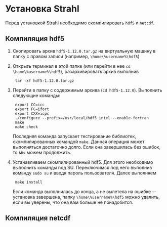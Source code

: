 # Установка Strahl
Перед установкой Strahl необходимо скомпилировать `hdf5` и `netcdf`.

## Компиляция **hdf5**
1. Скопировать архив `hdf5-1.12.0.tar.gz` на виртуальную машину в папку с правом записи (например, `\home\%username%\hdf5`)
2. Открыть терминал в этой папке (или перейти в нее `cd \home\%username%\hdf5`), разархивировать архив выполнив

		tar -xf hdf5-1.12.0.tar.gz
3. Перейти в папку с содержимым архива (`cd hdf5-1.12.0`). Выполнить следующие команды:

		export CC=icc
		export FC=ifort
		export CXX=icpc
		./configure --prefix=/usr/local/hdf5_intel --enable-fortran
		make
		make check
	Последняя команда запускает тестирование библиотек, скомпилированных командой `make`. Данная операция может выполняться достаточно долго. Если она завершилась без ошибок, то мы можем продолжить.
4. Устанавливаем скомпилированный hdf5. Для этого необходимо выполнить команды под SU. Переключимся под него выполнив команду `sudo su` и введя пароль пользователя. Далее выполняем

		make install
   Если команда выполнилась до конца, а не вылетела на ошибке -- установка завершена, папку `\home\%username%\hdf5` можно удалить, если вы уверены, что она вам больше не понадобится.

## Компиляция **netcdf**
